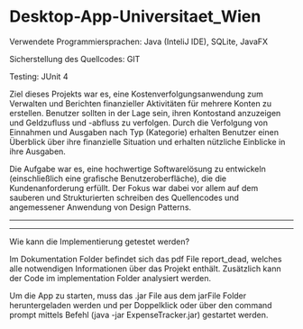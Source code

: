 # Desktop-App-Universitaet_Wien

Verwendete Programmiersprachen: Java (InteliJ IDE), SQLite, JavaFX

Sicherstellung des Quellcodes: GIT

Testing: JUnit 4

Ziel dieses Projekts war es, eine Kostenverfolgungsanwendung zum Verwalten und Berichten finanzieller Aktivitäten für mehrere Konten zu erstellen. Benutzer sollten in der Lage sein, ihren Kontostand anzuzeigen und Geldzufluss und -abfluss zu verfolgen. Durch die Verfolgung von Einnahmen und Ausgaben nach Typ (Kategorie) erhalten Benutzer einen Überblick über ihre finanzielle Situation und erhalten nützliche Einblicke in ihre Ausgaben. 

Die Aufgabe war es, eine hochwertige Softwarelösung zu entwickeln (einschließlich eine grafische Benutzeroberfläche), die die Kundenanforderung erfüllt. Der Fokus war dabei vor allem auf dem sauberen und Strukturierten schreiben des Quellencodes und angemessener Anwendung von Design Patterns.

------------------------------
------------------------------

Wie kann die Implementierung getestet werden?



Im Dokumentation Folder befindet sich das pdf File report_dead, welches alle notwendigen Informationen über das Projekt enthält. Zusätzlich kann der Code im implementation Folder analysiert werden. 


Um die App zu starten, muss das .jar File aus dem jarFile Folder heruntergeladen werden und per Doppelklick oder über den command prompt mittels Befehl (java -jar ExpenseTracker.jar) gestartet werden.
